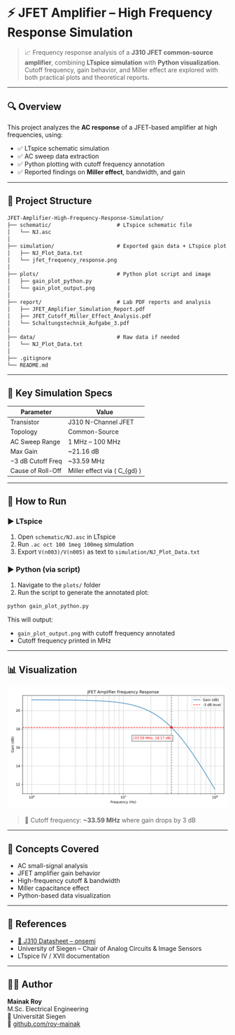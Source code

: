 # ⚡️ JFET Amplifier – High Frequency Response Simulation

> 📈 Frequency response analysis of a **J310 JFET common-source amplifier**, combining **LTspice simulation** with **Python visualization**. Cutoff frequency, gain behavior, and Miller effect are explored with both practical plots and theoretical reports.

---

## 🔍 Overview

This project analyzes the **AC response** of a JFET-based amplifier at high frequencies, using:

- ✅ LTspice schematic simulation
- ✅ AC sweep data extraction
- ✅ Python plotting with cutoff frequency annotation
- ✅ Reported findings on **Miller effect**, bandwidth, and gain

---

## 📁 Project Structure

```
JFET-Amplifier-High-Frequency-Response-Simulation/
├── schematic/                     # LTspice schematic file
│   └── NJ.asc
│
├── simulation/                    # Exported gain data + LTspice plot
│   ├── NJ_Plot_Data.txt
│   └── jfet_frequency_response.png
│
├── plots/                         # Python plot script and image
│   ├── gain_plot_python.py
│   └── gain_plot_output.png
│
├── report/                        # Lab PDF reports and analysis
│   ├── JFET_Amplifier_Simulation_Report.pdf
│   ├── JFET_Cutoff_Miller_Effect_Analysis.pdf
│   └── Schaltungstechnik_Aufgabe_3.pdf
│
├── data/                          # Raw data if needed
│   └── NJ_Plot_Data.txt
│
├── .gitignore
└── README.md
```

---

## 🔬 Key Simulation Specs

| Parameter           | Value             |
|---------------------|------------------|
| Transistor          | J310 N-Channel JFET |
| Topology            | Common-Source     |
| AC Sweep Range      | 1 MHz – 100 MHz   |
| Max Gain            | ~21.16 dB         |
| −3 dB Cutoff Freq   | ~33.59 MHz        |
| Cause of Roll-Off   | Miller effect via \( C_{gd} \) |

---

## 🧪 How to Run

### ▶️ LTspice

1. Open `schematic/NJ.asc` in LTspice
2. Run `.ac oct 100 1meg 100meg` simulation
3. Export `V(n003)/V(n005)` as text to `simulation/NJ_Plot_Data.txt`

### ▶️ Python (via script)

1. Navigate to the `plots/` folder
2. Run the script to generate the annotated plot:

```bash
python gain_plot_python.py
```

This will output:

- `gain_plot_output.png` with cutoff frequency annotated
- Cutoff frequency printed in MHz

---

## 📊 Visualization

![Frequency Response Plot](./plots/gain_plot_output.png)

> 🔴 Cutoff frequency: **~33.59 MHz** where gain drops by 3 dB

---

## 🧠 Concepts Covered

- AC small-signal analysis
- JFET amplifier gain behavior
- High-frequency cutoff & bandwidth
- Miller capacitance effect
- Python-based data visualization

---

## 📘 References

- [📄 J310 Datasheet – onsemi](https://www.onsemi.com/pdf/datasheet/j310-d.pdf)
- University of Siegen – Chair of Analog Circuits & Image Sensors
- LTspice IV / XVII documentation

---

## 🧑‍💻 Author

**Mainak Roy**  
M.Sc. Electrical Engineering  
📍 Universität Siegen  
🔗 [github.com/roy-mainak](https://github.com/roy-mainak)


